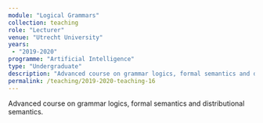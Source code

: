```yaml
---
module: "Logical Grammars"
collection: teaching
role: "Lecturer"
venue: "Utrecht University"
years:
 - "2019-2020"
programme: "Artificial Intelligence"
type: "Undergraduate"
description: "Advanced course on grammar logics, formal semantics and distributional semantics."
permalink: /teaching/2019-2020-teaching-16
---
```


Advanced course on grammar logics, formal semantics and distributional semantics.
